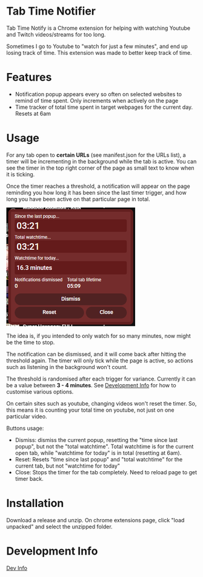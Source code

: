 # Tab Time Notifier
Tab Time Notify is a Chrome extension for helping with watching Youtube and Twitch videos/streams for too long.

Sometimes I go to Youtube to "watch for just a few minutes", and end up losing track of time. This extension was made to better keep track of time.

# Features
- Notification popup appears every so often on selected websites to remind of time spent. Only increments when actively on the page
- Time tracker of total time spent in target webpages for the current day. Resets at 6am

# Usage
For any tab open to **certain URLs** (see manifest.json for the URLs list), a timer will be incrementing in the background while the tab is active. You can see the timer in the top right corner of the page as small text to know when it is ticking.

Once the timer reaches a threshold, a notification will appear on the page reminding you how long it has been since the last timer trigger, and how long you have been active on that particular page in total.

![](./doc/1.png)

The idea is, if you intended to only watch for so many minutes, now might be the time to stop.

The notification can be dismissed, and it will come back after hitting the threshold again. The timer will only tick while the page is active, so actions such as listening in the background won't count.

The threshold is randomised after each trigger for variance. Currently it can be a value between **3 - 4 minutes**. See [Development Info](#development-info) for how to customise various options.

On certain sites such as youtube, changing videos won't reset the timer. So, this means it is counting your total time on youtube, not just on one particular video.

Buttons usage:

- Dismiss: dismiss the current popup, resetting the "time since last popup", but not the "total watchtime". Total watchtime is for the current open tab, while "watchtime for today" is in total (resetting at 6am).
- Reset: Resets "time since last popup" and "total watchtime" for the current tab, but not "watchtime for today"
- Close: Stops the timer for the tab completely. Need to reload page to get timer back.

# Installation
Download a release and unzip. On chrome extensions page, click "load unpacked" and select the unzipped folder.

# Development Info
[Dev Info](./doc/dev.md)